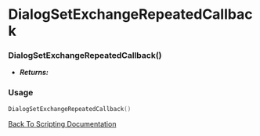 # DialogSetExchangeRepeatedCallback

### DialogSetExchangeRepeatedCallback()
- ***Returns:*** 

### Usage

```Lua
DialogSetExchangeRepeatedCallback()
```


[Back To Scripting Documentation](../README.md)
